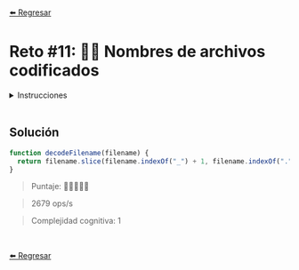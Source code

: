 [⬅️ Regresar](https://github.com/cosmoart/adventJS)

# Reto #11: 🏴‍☠️ Nombres de archivos codificados

<details>
  <summary>Instrucciones</summary>

</br>

El Grinch ha hackeado 🏴‍☠️ los sistemas del taller de Santa Claus y ha codificado los nombres de todos los archivos importantes. Ahora los elfos no pueden encontrar los archivos originales y necesitan tu ayuda para descifrar los nombres.

Cada archivo sigue este formato:

- Comienza con un número (puede contener cualquier cantidad de dígitos).
- Luego tiene un guion bajo _.
- Continúa con un nombre de archivo y su extensión.
- Finaliza con una extensión extra al final (que no necesitamos).
- Ten en cuenta que el nombre de los archivos pueden contener letras (a-z, A-Z), números (0-9), otros guiones bajos (_) y guiones (-).

Tu tarea es implementar una función que reciba un string con el nombre de un archivo codificado y devuelva solo la parte importante: el nombre del archivo y su extensión.

Ejemplos:

```js
decodeFilename('2023122512345678_sleighDesign.png.grinchwa')
// ➞ "sleighDesign.png"

decodeFilename('42_chimney_dimensions.pdf.hack2023')
// ➞ "chimney_dimensions.pdf"

decodeFilename('987654321_elf-roster.csv.tempfile')
// ➞ "elf-roster.csv"
```
</details>

<br/>

## Solución

```js
function decodeFilename(filename) {
  return filename.slice(filename.indexOf("_") + 1, filename.indexOf(".", filename.indexOf(".") + 1))
}
```

> Puntaje: 🌟🌟🌟🌟🌟

> 2679 ops/s

> Complejidad cognitiva: 1

<br/>

[⬅️ Regresar](https://github.com/cosmoart/adventJS)
